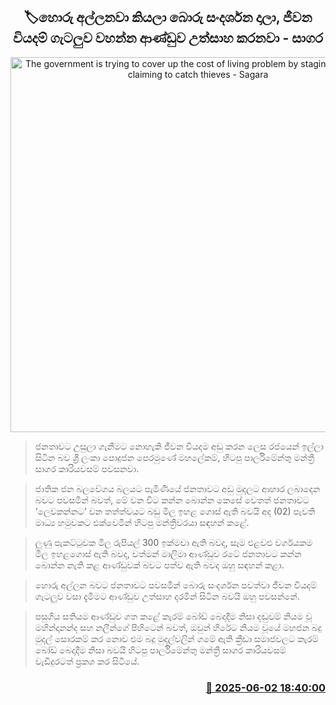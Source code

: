 <p align='center'><b><h2 align='center' title='The government is trying to cover up the cost of living problem by staging fake shows claiming to catch thieves - Sagara'>🏷හොරු අල්ලනවා කියලා බොරු සංදර්ශන දාලා, ජීවන වියදම් ගැටලුව වහන්න ආණ්ඩුව උත්සාහ කරනවා - සාගර</h2></b></p>
<p align='center'><img src='https://helakuru.sgp1.cdn.digitaloceanspaces.com/esana/images/lib/sagara-kariyawasam-media-2025.jpg' width='600' alt='The government is trying to cover up the cost of living problem by staging fake shows claiming to catch thieves - Sagara'></p>

> ජනතාවට උසුලා ගැනීමට නොහැකි ජීවන වියදම අඩු කරන ලෙස රජයෙන් ඉල්ලා සිටින බව ශ්‍රී ලංකා පොදුජන පෙරමුණේ මහලේකම්, හිටපු පාර්ලිමේන්තු මන්ත්‍රී සාගර කාරියවසම් පවසනවා.

> ජාතික ජන බලවේගය බලයට පැමිණියේ ජනතාවට අඩු මුදලට ආහාර ‍ලබාදෙන බවට පවසමින් බවත්, මේ වන විට කන්න බොන්න කෙසේ වෙතත් ජනතාවට ‘ලෙවකන්නට’ වන තත්ත්වයට බඩු මිල ඉහළ ගොස් ඇති බවයි අද (02) පැවති මාධ්‍ය හමුවකට එක්වෙමින් හිටපු මන්ත්‍රීවරයා සඳහන් කළේ.

> ලුණු පැකට්ටුවක මිල රුපියල් 300 ඉක්මවා ඇති බවද, සෑම එළවළු වර්ගයකම මිල ඉහළගොස් ඇති බවද, වත්මන් මාලිමා ආණ්ඩුව රටේ ජනතාවට කන්න බොන්න නැති කළ ආණ්ඩුවක් බවට පත්ව ඇති බවද ඔහු සඳහන් කළා.

> හොරු අල්ලන බවට ජනතාවට පවසමින් බොරු සංදර්ශන පවත්වා ජීවන වියදම් ගැටලුව වසා දැමීමට ආණ්ඩුව උත්සාහ දරමින් සිටින බවයි ඔහු පවසන්නේ.

> පසුගිය සතියම ආණ්ඩුව ගත කළේ කැරම් ‍බෝඩ් බෙදාදීම නිසා දඬුවම් නියම වූ මහින්දානන්ද සහ නලීන්ගේ පිහිටෙන් බවත්, ඔවුන් හිරේට නියම වූයේ මහජන බදු මුදල් සොරකම් කර නොව එම බදු මුදල්වලින් ගමේ ඇති ක්‍රීඩා සමාජවලට කැරම් ‍බෝඩ් බෙදාදීම නිසා බවයි හිටපු පාර්ලිමේන්තු මන්ත්‍රී සාගර කාරියවසම් වැඩිදුරටත් ප්‍රකශ කර සිටියේ.



<h3 align='right'><a href='https://www.helakuru.lk/esana/p/110633/'>📅 2025-06-02 18:40:00</a></h3>
